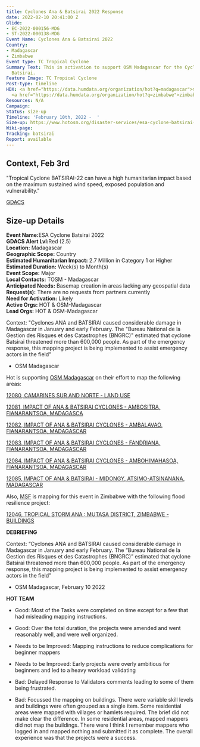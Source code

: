 ```yaml
---
title: Cyclones Ana & Batsirai 2022 Response
date: 2022-02-10 20:41:00 Z
Glide:
- EC-2022-000156-MDG
- ST-2022-000138-MDG
Event Name: Cyclones Ana & Batsirai 2022
Country:
- Madagascar
- Zimbabwe
Event type: TC Tropical Cyclone
Summary Text: This in activation to support OSM Madagascar for the Cyclones Ana &
  Batsirai.
Feature Image: TC Tropical Cyclone
Post-type: timeline
HDX: <a href="https://data.humdata.org/organization/hot?q=madagascar">madagascar</a>,
  <a href="https://data.humdata.org/organization/hot?q=zimbabwe">zimbabwe</a>
Resources: N/A
Campaign: 
Status: size-up
Timeline: 'February 10th, 2022 -  '
Size-up: https://www.hotosm.org/disaster-services/esa-cyclone-batsirai-2022-size-up/
Wiki-page: 
Tracking: batsirai
Report: available
---
```


<h2>Context, Feb 3rd</h2>

"Tropical Cyclone BATSIRAI-22 can have a high humanitarian impact based on the maximum sustained wind speed, exposed population and vulnerability."

<a href="https://www.gdacs.org/report.aspx?eventid=1000859&episodeid=14&eventtype=TC" target="_blank">GDACS</a>


<h2>Size-up Details</h2>

<strong>Event Name:</strong>ESA Cyclone Batsirai 2022<br>
<strong>GDACS Alert Lvl:</strong>Red (2.5)<br>
<strong>Location:</strong> Madagascar<br>
<strong>Geographic Scope:</strong> Country<br>
<strong>Estimated Humanitarian Impact:</strong> 2.7 Million in Category 1 or Higher
<br>
<strong>Estimated Duration:</strong> Week(s) to Month(s)<br>
<strong>Event Scope:</strong> Major<br>
<strong>Local Contacts:</strong> TOSM - Madagascar<br>
<strong>Anticipated Needs:</strong> Basemap creation in areas lacking any geospatial data<br>
<strong>Request(s):</strong> There are no requests from partners currently<br>
<strong>Need for Activation:</strong> Likely<br>
<strong>Active Orgs:</strong> HOT & OSM-Madagascar <br>
<strong>Lead Orgs:</strong> HOT & OSM-Madagascar <br>


Context: "Cyclones ANA and BATSIRAI caused considerable damage in Madagascar in January and early February. The "Bureau National de la Gestion des Risques et des Catastrophes (BNGRC)" estimated that cyclone Batsirai threatened more than 600,000 people. As part of the emergency response, this mapping project is being implemented to assist emergency actors in the field" 
- OSM Madagascar



Hot is supporting <a href="https://www.facebook.com/OpenStreetMap.Madagascar/community">OSM Madagascar</a> on their effort to map the following areas:

<a href="https://tasks.hotosm.org/projects/12080">12080, CAMARINES SUR AND NORTE - LAND USE</a>

<a href="https://tasks.hotosm.org/projects/12081">12081, 
IMPACT OF ANA & BATSIRAI CYCLONES - AMBOSITRA, FIANARANTSOA, MADAGASCA</a>

<a href="https://tasks.hotosm.org/projects/12082">12082, IMPACT OF ANA & BATSIRAI CYCLONES - AMBALAVAO, FIANARANTSOA, MADAGASCAR</a>

<a href="https://tasks.hotosm.org/projects/12083">12083, IMPACT OF ANA & BATSIRAI CYCLONES - FANDRIANA, FIANARANTSOA, MADAGASCAR</a>

<a href="https://tasks.hotosm.org/projects/12084">12084, IMPACT OF ANA & BATSIRAI CYCLONES - AMBOHIMAHASOA, FIANARANTSOA, MADAGASCAR</a>

<a href="https://tasks.hotosm.org/projects/12085">12085, IMPACT OF ANA & BATSIRAI - MIDONGY, ATSIMO-ATSINANANA, MADAGASCAR</a>



Also, <a href="https://www.msf.org/">MSF</a> is mapping for this event in Zimbabwe with the following flood resilience project: 

<a href="https://tasks.hotosm.org/projects/12046">12046, TROPICAL STORM ANA : MUTASA DISTRICT, ZIMBABWE - BUILDINGS</a>


<strong>DEBRIEFING</strong><br>

Context: “Cyclones ANA and BATSIRAI caused considerable damage in Madagascar in January and early February. The “Bureau National de la Gestion des Risques et des Catastrophes (BNGRC)” estimated that cyclone Batsirai threatened more than 600,000 people. As part of the emergency response, this mapping project is being implemented to assist emergency actors in the field”

- OSM Madagascar, February 10 2022

<strong>HOT TEAM</strong><br>

- Good: Most of the Tasks were completed on time except for a few that had misleading mapping instructions.
- Good: Over the total duration, the projects were amended and went reasonably well, and were well organized.

- Needs to be Improved: Mapping instructions to reduce complications for beginner mappers
- Needs to be Improved: Early projects were overly ambitious for beginners and led to a heavy workload validating

- Bad: Delayed Response to Validators comments leading to some of them being frustrated.
- Bad: Focussed the mapping on buildings. There were variable skill levels and buildings were often grouped as a single item. Some residential areas were mapped with villages or hamlets required. The brief did not make clear the difference. In some residential areas, mapped mappers did not map the buildings. There were I think I remember mappers who logged in and mapped nothing and submitted it as complete. The overall experience was that the projects were a success.